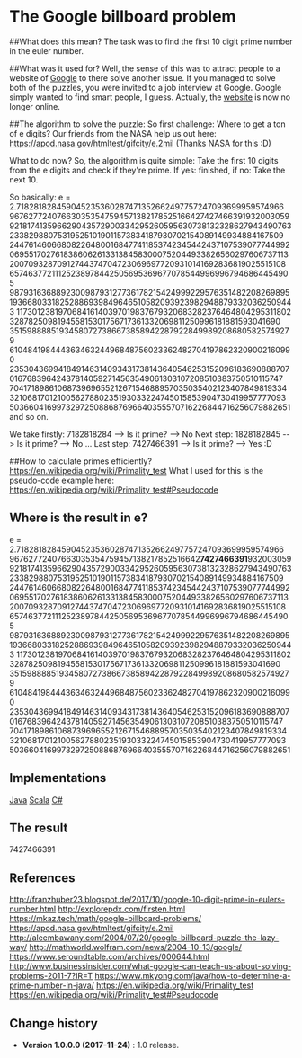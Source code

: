 # The Google billboard problem

##What does this mean?
The task was to find the first 10 digit prime number in the euler number.

##What was it used for?
Well, the sense of this was to attract people to a website of [Google](https://www.7427466391.com) to there solve another issue.
If you managed to solve both of the puzzles, you were invited to a job interview at Google.
Google simply wanted to find smart people, I guess.
Actually, the [website](https://www.7427466391.com) is now no longer online.

##The algorithm to solve the puzzle:
So first challenge: Where to get a ton of e digits? Our friends from the NASA help us out here: https://apod.nasa.gov/htmltest/gifcity/e.2mil (Thanks NASA for this :D)

What to do now? So, the algorithm is quite simple: Take the first 10 digits from the e digits and check if they're prime. If yes: finished, if no: Take the next 10.

So basically: e = 2.718281828459045235360287471352662497757247093699959574966
967627724076630353547594571382178525166427427466391932003059
921817413596629043572900334295260595630738132328627943490763
233829880753195251019011573834187930702154089149934884167509
244761460668082264800168477411853742345442437107539077744992
069551702761838606261331384583000752044933826560297606737113
200709328709127443747047230696977209310141692836819025515108
657463772111252389784425056953696770785449969967946864454905
987931636889230098793127736178215424999229576351482208269895
193668033182528869398496465105820939239829488793320362509443
117301238197068416140397019837679320683282376464804295311802
328782509819455815301756717361332069811250996181881593041690
351598888519345807273866738589422879228499892086805825749279
610484198444363463244968487560233624827041978623209002160990
235304369941849146314093431738143640546253152096183690888707
016768396424378140592714563549061303107208510383750510115747
704171898610687396965521267154688957035035402123407849819334
321068170121005627880235193033224745015853904730419957777093
503660416997329725088687696640355570716226844716256079882651 and so on.

We take firstly: 	7182818284 --> Is it prime? --> No
Next step: 			1828182845 --> Is it prime? --> No
...
Last step: 			7427466391 --> Is it prime? --> Yes :D

##How to calculate primes efficiently?
https://en.wikipedia.org/wiki/Primality_test
What I used for this is the pseudo-code example here: https://en.wikipedia.org/wiki/Primality_test#Pseudocode


## Where is the result in e?
e = 2.718281828459045235360287471352662497757247093699959574966
96762772407663035354759457138217852516642**7427466391**932003059
921817413596629043572900334295260595630738132328627943490763
233829880753195251019011573834187930702154089149934884167509
244761460668082264800168477411853742345442437107539077744992
069551702761838606261331384583000752044933826560297606737113
200709328709127443747047230696977209310141692836819025515108
657463772111252389784425056953696770785449969967946864454905
987931636889230098793127736178215424999229576351482208269895
193668033182528869398496465105820939239829488793320362509443
117301238197068416140397019837679320683282376464804295311802
328782509819455815301756717361332069811250996181881593041690
351598888519345807273866738589422879228499892086805825749279
610484198444363463244968487560233624827041978623209002160990
235304369941849146314093431738143640546253152096183690888707
016768396424378140592714563549061303107208510383750510115747
704171898610687396965521267154688957035035402123407849819334
321068170121005627880235193033224745015853904730419957777093
503660416997329725088687696640355570716226844716256079882651

## Implementations
[Java](https://github.com/SeppPenner/TenDigitPrimeCalculatorJava)
[Scala](https://github.com/SeppPenner/TenDigitPrimeCalculatorScala)
[C#](https://github.com/SeppPenner/TenDigitPrimeCalculatorCSharp)

## The result
7427466391

## References
http://franzhuber23.blogspot.de/2017/10/google-10-digit-prime-in-eulers-number.html
http://explorepdx.com/firsten.html
https://mkaz.tech/math/google-billboard-problems/
https://apod.nasa.gov/htmltest/gifcity/e.2mil
http://aleembawany.com/2004/07/20/google-billboard-puzzle-the-lazy-way/
http://mathworld.wolfram.com/news/2004-10-13/google/
https://www.seroundtable.com/archives/000644.html
http://www.businessinsider.com/what-google-can-teach-us-about-solving-problems-2011-7?IR=T
https://www.mkyong.com/java/how-to-determine-a-prime-number-in-java/
https://en.wikipedia.org/wiki/Primality_test
https://en.wikipedia.org/wiki/Primality_test#Pseudocode

Change history
--------------

* **Version 1.0.0.0 (2017-11-24)** : 1.0 release.
